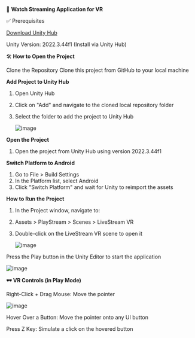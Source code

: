 🎥 **Watch Streaming Application for VR**

✅ Prerequisites

[Download Unity Hub](https://unity.com/download)

Unity Version: 2022.3.44f1 (Install via Unity Hub)

🛠️ **How to Open the Project**

Clone the Repository
Clone this project from GitHub to your local machine

**Add Project to Unity Hub**

  1. Open Unity Hub
  2. Click on "Add" and navigate to the cloned local repository folder
  3. Select the folder to add the project to Unity Hub

     ![image](https://github.com/user-attachments/assets/332e877d-1abc-4d8c-9e5e-7243a44178f8)


**Open the Project**

  1. Open the project from Unity Hub using version 2022.3.44f1

**Switch Platform to Android**

  1. Go to File > Build Settings
  2. In the Platform list, select Android
  3. Click "Switch Platform" and wait for Unity to reimport the assets

**How to Run the Project**

  1. In the Project window, navigate to:
  2. Assets > PlayStream > Scenes > LiveStream VR
  3. Double-click on the LiveStream VR scene to open it

     ![image](https://github.com/user-attachments/assets/f2a88a7f-62a7-49b1-a793-8dcc58c2096f)



Press the Play button in the Unity Editor to start the application

  ![image](https://github.com/user-attachments/assets/d21ab749-ca47-40aa-9e18-1612148c869d)

**🕶️ VR Controls (in Play Mode)**

Right-Click + Drag Mouse: Move the pointer

![image](https://github.com/user-attachments/assets/fdc6d2b9-8b8c-4b15-b131-e802d8cf6ede)

Hover Over a Button: Move the pointer onto any UI button

Press Z Key: Simulate a click on the hovered button
